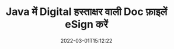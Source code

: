 ---
############################# Static ############################
layout: "auto-gen-signature"
date: 2022-03-01T15:12:22
draft: false
operation: Sign
signaturetype: Digital
fileformat: Doc
productName: Java
lang: hi
productCode: java
otherformats: pdf doc docx docm dot dotx odt ott xls xlsx xlsm xlsb ods ots xltx xltm pptx pptm
breadcrumb: Put Digital signature on Doc for Java

############################# Head ############################
head_title: "Java के साथ Doc फ़ाइल में डिजिटल इलेक्ट्रॉनिक हस्ताक्षर जोड़ना"
head_description: "कोड की कुछ पंक्तियों का उपयोग करके Java के लिए Doc फ़ाइल पर डिजिटल हस्ताक्षर लगाएं। दर्जनों फ़ाइल स्वरूपों पर हस्ताक्षर करने के लिए GroupDocs दस्तावेज़ हस्ताक्षर API का उपयोग करें।"

############################# Header ############################
title: "Java में Digital हस्ताक्षर वाली Doc फ़ाइलें eSign करें"
description: "Java कोड की कुछ पंक्तियों के साथ Digital हस्ताक्षर कैसे जोड़ें"
bg_image: "https://cms.admin.containerize.com/templates/aspose/App_Themes/V3/images/bg/header1.png"
bg_overlay: false
button:
    enable: true

############################# SubMenu ############################
submenu:
    enable: true

    left:
        img_alt: "GroupDocs.Signature for Java"
        image: "https://cms.admin.containerize.com/templates/groupdocs/images/product-logos/90x90-noborder/groupdocs-signature-java.png"
        product: "GroupDocs.Signature"
        platform: "Java"



############################# About ############################
about:
    enable: true
    title: "GroupDocs.Signature for Java डिजिटल सिग्नेचर API के बारे में"
    content: |
        [GroupDocs.Signature for Java](https://products.groupdocs.com/signature/java/) डिजिटल प्रमाणपत्रों के साथ डिजिटल इलेक्ट्रॉनिक हस्ताक्षर के साथ दस्तावेज़ तैयार करने के लिए एक लोकप्रिय एपीआई है। डिजिटल हस्ताक्षर के लिए एपीआई पासवर्ड से सुरक्षित निजी और सार्वजनिक कुंजी के साथ दस्तावेज़ तैयार करने के लिए पीएफएक्स प्रमाणपत्र फाइलों का उपयोग करता है। डिजिटल हस्ताक्षर का उपयोग ई-साइन पीडीएफ विशेष पृष्ठ के साथ व्यावसायिक दस्तावेजों को प्रमाणित करने, वर्ड्स, एक्सेल, पावरपॉइंट फाइलों और ओपन ऑफिस दस्तावेजों जैसे संपूर्ण माइक्रोसॉफ्ट ऑफिस दस्तावेजों को प्रमाणित करने के लिए किया जा सकता है। ग्राहक आसानी से हस्ताक्षर में हेरफेर कर सकते हैं जैसे उन्हें संपादित करना, हटाना या समायोजित करना। एपीआई हस्ताक्षर खोजने और सत्यापित करने का एक तरीका प्रदान करता है। इसके अलावा, हस्ताक्षर अनुकूलन के लिए बहुत सारी क्षमताएं प्रदान की जाती हैं।
    

############################# Steps ############################
steps:
    enable: true
    title_left: "Java में Digital के साथ Doc पर हस्ताक्षर करने के चरण"
    content_left: |
        [GroupDocs.Signature for Java](https://products.groupdocs.com/signature/java/) जल्दी और आसानी से Digital हस्ताक्षर के साथ Doc दस्तावेज़ों पर हस्ताक्षर करने की क्षमता प्रदान करता है।
        
        * सिग्नेचर क्लास का एक इंस्टेंस बनाएं जो Digital फाइल को पाथ या मेमोरी स्ट्रीम के रूप में साइन करने वाली फाइल प्रदान करता है
        * साइनऑप्शन क्लास को इंस्टेंट करें और सभी मांगे गए डेटा को सेट करें।
        * Signature.Sign() मेथड पासिंग आउटपुट Doc फाइल या मेमोरी स्ट्रीम को आमंत्रित करें

    title_right: " सिस्टम आवश्यकताएं"
    content_right: |
        GroupDocs.Signature for Java सभी प्रमुख प्लेटफॉर्म और ऑपरेटिंग सिस्टम पर समर्थित हैं। नीचे दिए गए कोड को निष्पादित करने से पहले, कृपया सुनिश्चित करें कि आपके सिस्टम पर निम्नलिखित पूर्वापेक्षाएँ स्थापित हैं।

        * ऑपरेटिंग सिस्टम: माइक्रोसॉफ्ट विंडोज, लिनक्स, मैकओएस
        * विकास परिवेश: NetBeans, Intellij IDEA, Eclipse, etc.
        * Java runtime: J2SE 6.0 and above
        * [Maven](https://repository.groupdocs.com/webapp/#/artifacts/browse/tree/General/repo/com/groupdocs/groupdocs-signature) से नवीनतम GroupDocs.Signature for Java प्राप्त करें
         
    code: |
        ```java    
                
        // Set up input Doc file
        String filePath = "input.doc";
        // Set up output file
        String outputFilePath = "output.doc";
        // Provide digital certificate
        String certificateFilePath = "certificate.pfx";

        // Instantiate Signature for input file
        Signature signature = new Signature(filePath);

        //Provide sign options
        DigitalSignOptions options = new DigitalSignOptions(certificateFilePath);

        // set certificate password
        options.setPassword("1234567890");

        // set signature position
        options.setLeft(50);
        options.setTop(200);

        // sign Doc document
        SignResult result = signature.sign(outputFilePath, options);

        ```

############################# Demos ############################
demos:
    enable: true
    title: "Digital लाइव डेमो के साथ Doc दस्तावेज़ों पर हस्ताक्षर करना"
    content: |
       [GroupDocs.Signature App](https://products.groupdocs.app/signature/family) वेबसाइट पर जाकर अभी विभिन्न हस्ताक्षरों के साथ Doc फ़ाइल पर हस्ताक्षर करें। मुफ्त ऑनलाइन डेमो आपका इंतजार कर रहा है।          

############################# More Formats ############################
more_formats:
    enable: true
    title: "Java के लिए अन्य समर्थित Digital हस्ताक्षर"
    content: |
        "आप अन्य हस्ताक्षर प्रकारों के साथ Doc पर भी हस्ताक्षर कर सकते हैं। कृपया नीचे दी गई सूची देखें।"
    format: 
       
       
back_to_top:
    enable: true
---